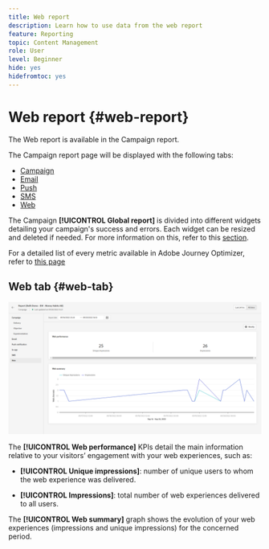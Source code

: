 ```yaml
---
title: Web report
description: Learn how to use data from the web report
feature: Reporting
topic: Content Management
role: User
level: Beginner
hide: yes
hidefromtoc: yes
---
```


# Web report {#web-report}

The Web report is available in the Campaign report. 

The Campaign report page will be displayed with the following tabs:

* [Campaign](../reports/campaign-global-report.md#campaign-live)
* [Email](../reports/campaign-global-report.md#email-live)
* [Push](../reports/campaign-global-report.md#push-live)
* [SMS](../reports/campaign-global-report.md#sms-live)
* [Web](#web-tab)

The Campaign **[!UICONTROL Global report]** is divided into different widgets detailing your campaign's success and errors. Each widget can be resized and deleted if needed. For more information on this, refer to this [section](../reports/global-report.md#modify-dashboard).

For a detailed list of every metric available in Adobe Journey Optimizer, refer to [this page](../reports/global-report.md#list-of-components-global.md)

## Web tab {#web-tab}

![](assets/report.png)

The **[!UICONTROL Web performance]** KPIs detail the main information relative to your visitors’ engagement with your web experiences, such as:

* **[!UICONTROL Unique impressions]**: number of unique users to whom the web experience was delivered.

* **[!UICONTROL Impressions]**: total number of web experiences delivered to all users.

The **[!UICONTROL Web summary]** graph shows the evolution of your web experiences (impressions and unique impressions) for the concerned period.
